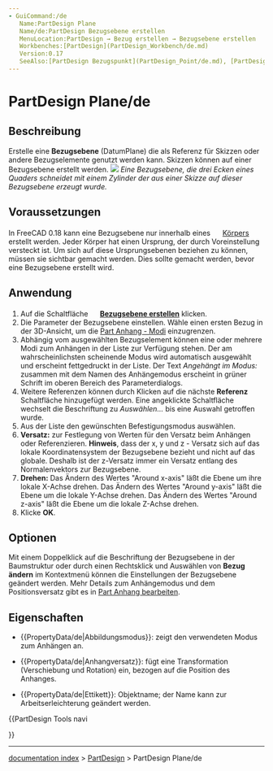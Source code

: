 ```yaml
---
- GuiCommand:/de
   Name:PartDesign Plane
   Name/de:PartDesign Bezugsebene erstellen
   MenuLocation:PartDesign → Bezug erstellen → Bezugsebene erstellen
   Workbenches:[PartDesign](PartDesign_Workbench/de.md)
   Version:0.17
   SeeAlso:[PartDesign Bezugspunkt](PartDesign_Point/de.md), [PartDesign Bezugslinie](PartDesign_Line/de.md)
---
```


# PartDesign Plane/de

## Beschreibung

Erstelle eine **Bezugsebene** (DatumPlane) die als Referenz für Skizzen oder andere Bezugselemente genutzt werden kann. Skizzen können auf einer Bezugsebene erstellt werden. ![](images/Datum_plane.png ) *Eine Bezugsebene, die drei Ecken eines Quaders schneidet mit einem Zylinder der aus einer Skizze auf dieser Bezugsebene erzeugt wurde.*

## Voraussetzungen

In FreeCAD 0.18 kann eine Bezugsebene nur innerhalb eines <img alt="" src=images/PartDesign_Body.svg  style="width:16px;"> [Körpers](PartDesign_Body.md) erstellt werden. Jeder Körper hat einen Ursprung, der durch Voreinstellung versteckt ist. Um sich auf diese Ursprungsebenen beziehen zu können, müssen sie sichtbar gemacht werden. Dies sollte gemacht werden, bevor eine Bezugsebene erstellt wird.

## Anwendung

1.  Auf die Schaltfläche **<img src="images/PartDesign_Plane.svg" width=16px> [Bezugsebene erstellen](PartDesign_Plane/de.md)** klicken.
2.  Die Parameter der Bezugsebene einstellen. Wähle einen ersten Bezug in der 3D-Ansicht, um die [Part Anhang - Modi](Part_EditAttachment/de.md) einzugrenzen.
3.  Abhängig vom ausgewählten Bezugselement können eine oder mehrere Modi zum Anhängen in der Liste zur Verfügung stehen. Der am wahrscheinlichsten scheinende Modus wird automatisch ausgewählt und erscheint fettgedruckt in der Liste. Der Text *Angehängt im Modus:* zusammen mit dem Namen des Anhängemodus erscheint in grüner Schrift im oberen Bereich des Parameterdialogs.
4.  Weitere Referenzen können durch Klicken auf die nächste **Referenz** Schaltfläche hinzugefügt werden. Eine angeklickte Schaltfläche wechselt die Beschriftung zu *Auswählen\...* bis eine Auswahl getroffen wurde.
5.  Aus der Liste den gewünschten Befestigungsmodus auswählen.
6.  **Versatz:** zur Festlegung von Werten für den Versatz beim Anhängen oder Referenzieren. **Hinweis**, dass der x, y und z - Versatz sich auf das lokale Koordinatensystem der Bezugsebene bezieht und nicht auf das globale. Deshalb ist der z-Versatz immer ein Versatz entlang des Normalenvektors zur Bezugsebene.
7.  **Drehen:** Das Ändern des Wertes \"Around x-axis\" läßt die Ebene um ihre lokale X-Achse drehen. Das Ändern des Wertes \"Around y-axis\" läßt die Ebene um die lokale Y-Achse drehen. Das Ändern des Wertes \"Around z-axis\" läßt die Ebene um die lokale Z-Achse drehen.
8.  Klicke **OK**.

## Optionen

Mit einem Doppelklick auf die Beschriftung der Bezugsebene in der Baumstruktur oder durch einen Rechtsklick und Auswählen von **Bezug ändern** im Kontextmenü können die Einstellungen der Bezugsebene geändert werden. Mehr Details zum Anhängemodus und dem Positionsversatz gibt es in [Part Anhang bearbeiten](Part_EditAttachment/de.md).

## Eigenschaften

-    {{PropertyData/de|Abbildungsmodus}}: zeigt den verwendeten Modus zum Anhängen an.

-    {{PropertyData/de|Anhangversatz}}: fügt eine Transformation (Verschiebung und Rotation) ein, bezogen auf die Position des Anhanges.

-    {{PropertyData/de|Ettikett}}: Objektname; der Name kann zur Arbeitserleichterung geändert werden.





{{PartDesign Tools navi

}}

---
[documentation index](../README.md) > [PartDesign](PartDesign_Workbench.md) > PartDesign Plane/de
